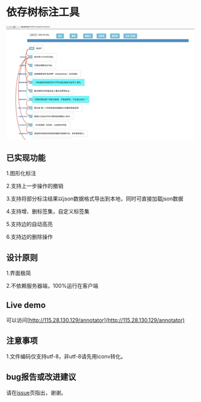 # 依存树标注工具

![这里写图片描述](https://github.com/intfloat/dep-annotate/blob/master/image/dep.jpg)

## 已实现功能

1.图形化标注

2.支持上一步操作的撤销

3.支持将部分标注结果以json数据格式导出到本地，同时可直接加载json数据

4.支持增、删标签集，自定义标签集

5.支持边的自动高亮

6.支持边的删除操作

## 设计原则

1.界面极简

2.不依赖服务器端，100%运行在客户端

## Live demo

可以访问[http://115.28.130.129/annotator](http://115.28.130.129/annotator)

## 注意事项

1.文件编码仅支持utf-8，非utf-8请先用iconv转化。

## bug报告或改进建议

请在[issue](https://github.com/intfloat/dep-annotate/issues)页指出，谢谢。
